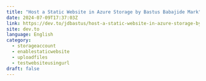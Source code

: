 ```yaml
---
title: "Host a Static Website in Azure Storage by Bastus Babajide Mark"
date: 2024-07-09T17:37:03Z
link: https://dev.to/jdbastus/host-a-static-website-in-azure-storage-by-bastus-babajide-mark-1m6j?utm_medium=RSS&utm_source=news.12bit.vn
site: dev.to
language: English
category:
  - storageaccount
  - enablestaticwebsite
  - uploadfiles
  - testwebsiteusingurl
draft: false
---
```

